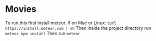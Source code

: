 # Movies
To run this first install meteor.
If on Mac or Linux:
`curl https://install.meteor.com | sh`
Then inside the project directory run
`meteor npm install`
Then run
`meteor`
